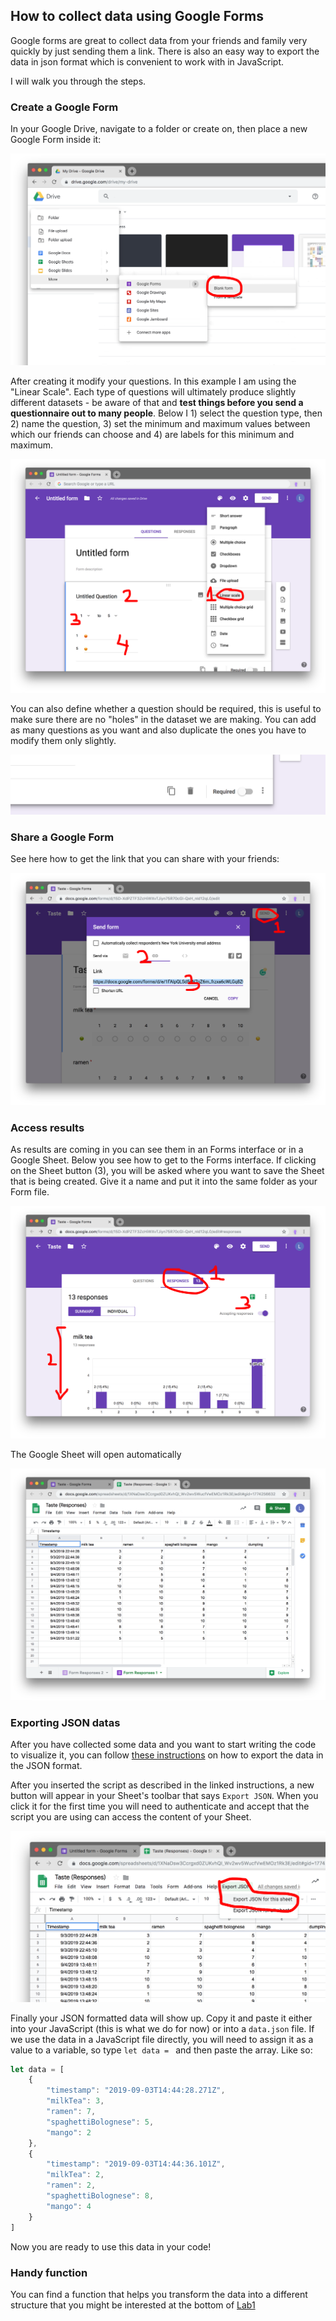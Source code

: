 ## How to collect data using Google Forms

Google forms are great to collect data from your friends and family very quickly by just sending them a link. There is also an easy way to export the data in json format which is convenient to work with in JavaScript.

I will walk you through the steps.

### Create a Google Form

In your Google Drive, navigate to a folder or create on, then place a new Google Form inside it:

![form](assets/form.png)

After creating it modify your questions. In this example I am using the "Linear Scale". Each type of questions will ultimately produce slightly different datasets - be aware of that and **test things before you send a questionnaire out to many people**. Below I 1) select the question type, then 2) name the question, 3) set the minimum and maximum values between which our friends can choose and 4) are labels for this minimum and maximum.

![form](assets/settings.png)

You can also define whether a question should be required, this is useful to make sure there are no "holes" in the dataset we are making.
You can add as many questions as you want and also duplicate the ones you have to modify them only slightly.

![form](assets/options.png)

### Share a Google Form

See here how to get the link that you can share with your friends:

![share](assets/share.png)

### Access results

As results are coming in you can see them in an Forms interface or in a Google Sheet. Below you see how to get to the Forms interface. If clicking on the Sheet button (3), you will be asked where you want to save the Sheet that is being created. Give it a name and put it into the same folder as your Form file.

![responses](assets/responses.png)

The Google Sheet will open automatically

![sheet](assets/sheet.png)

### Exporting JSON datas

After you have collected some data and you want to start writing the code to visualize it, you can follow [these instructions](http://blog.pamelafox.org/2013/06/exporting-google-spreadsheet-as-json.htm) on how to export the data in the JSON format.

After you inserted the script as described in the linked instructions, a new button will appear in your Sheet's toolbar that says ``Export JSON``. When you click it for the first time you will need to authenticate and accept that the script you are using can access the content of your Sheet.

![export2](assets/export2.png)

Finally your JSON formatted data will show up. Copy it and paste it either into your JavaScript (this is what we do for now) or into a ``data.json`` file. If we use the data in a JavaScript file directly, you will need to assign it as a value to a variable, so type ``let data = `` and then paste the array. Like so:

```javascript
let data = [
    {
        "timestamp": "2019-09-03T14:44:28.271Z",
        "milkTea": 3,
        "ramen": 7,
        "spaghettiBolognese": 5,
        "mango": 2
    },
    {
        "timestamp": "2019-09-03T14:44:36.101Z",
        "milkTea": 2,
        "ramen": 2,
        "spaghettiBolognese": 8,
        "mango": 4
    }
]
```

Now you are ready to use this data in your code!

### Handy function

You can find a function that helps you transform the data into a different structure that you might be interested at the bottom of [Lab1](https://github.com/leoneckert/cdv-fall19/tree/master/labs/lab1#transform-data)
